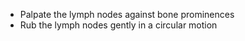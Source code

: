 - Palpate the lymph nodes against bone prominences
- Rub the lymph nodes gently in a circular motion